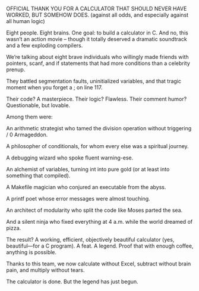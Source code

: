 OFFICIAL THANK YOU FOR A CALCULATOR THAT SHOULD NEVER HAVE WORKED, BUT SOMEHOW DOES.
(against all odds, and especially against all human logic)

Eight people. Eight brains.
One goal: to build a calculator in C.
And no, this wasn’t an action movie – though it totally deserved a dramatic soundtrack and a few exploding compilers.

We’re talking about eight brave individuals who willingly made friends with pointers, scanf, and if statements that had more conditions than a celebrity prenup.

They battled segmentation faults, uninitialized variables, and that tragic moment when you forget a ; on line 117.

Their code? A masterpiece.
Their logic? Flawless.
Their comment humor? Questionable, but lovable.

Among them were:

An arithmetic strategist who tamed the division operation without triggering / 0 Armageddon.

A philosopher of conditionals, for whom every else was a spiritual journey.

A debugging wizard who spoke fluent warning-ese.

An alchemist of variables, turning int into pure gold (or at least into something that compiled).

A Makefile magician who conjured an executable from the abyss.

A printf poet whose error messages were almost touching.

An architect of modularity who split the code like Moses parted the sea.

And a silent ninja who fixed everything at 4 a.m. while the world dreamed of pizza.

The result?
A working, efficient, objectively beautiful calculator (yes, beautiful—for a C program).
A feat. A legend. Proof that with enough coffee, anything is possible.

Thanks to this team, we now calculate without Excel, subtract without brain pain, and multiply without tears.

The calculator is done. But the legend has just begun.